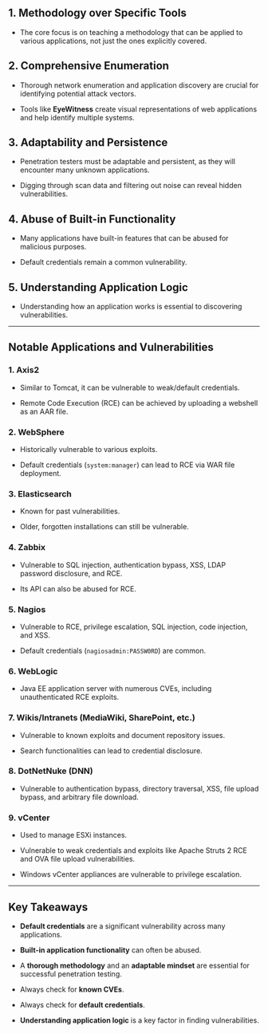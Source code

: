 
## **1. Methodology over Specific Tools**

- The core focus is on teaching a methodology that can be applied to various applications, not just the ones explicitly covered.
    

## **2. Comprehensive Enumeration**

- Thorough network enumeration and application discovery are crucial for identifying potential attack vectors.
    
- Tools like **EyeWitness** create visual representations of web applications and help identify multiple systems.
    

## **3. Adaptability and Persistence**

- Penetration testers must be adaptable and persistent, as they will encounter many unknown applications.
    
- Digging through scan data and filtering out noise can reveal hidden vulnerabilities.
    

## **4. Abuse of Built-in Functionality**

- Many applications have built-in features that can be abused for malicious purposes.
    
- Default credentials remain a common vulnerability.
    

## **5. Understanding Application Logic**

- Understanding how an application works is essential to discovering vulnerabilities.
    

---

## **Notable Applications and Vulnerabilities**

### **1. Axis2**

- Similar to Tomcat, it can be vulnerable to weak/default credentials.
    
- Remote Code Execution (RCE) can be achieved by uploading a webshell as an AAR file.
    

### **2. WebSphere**

- Historically vulnerable to various exploits.
    
- Default credentials (`system:manager`) can lead to RCE via WAR file deployment.
    

### **3. Elasticsearch**

- Known for past vulnerabilities.
    
- Older, forgotten installations can still be vulnerable.
    

### **4. Zabbix**

- Vulnerable to SQL injection, authentication bypass, XSS, LDAP password disclosure, and RCE.
    
- Its API can also be abused for RCE.
    

### **5. Nagios**

- Vulnerable to RCE, privilege escalation, SQL injection, code injection, and XSS.
    
- Default credentials (`nagiosadmin:PASSW0RD`) are common.
    

### **6. WebLogic**

- Java EE application server with numerous CVEs, including unauthenticated RCE exploits.
    

### **7. Wikis/Intranets (MediaWiki, SharePoint, etc.)**

- Vulnerable to known exploits and document repository issues.
    
- Search functionalities can lead to credential disclosure.
    

### **8. DotNetNuke (DNN)**

- Vulnerable to authentication bypass, directory traversal, XSS, file upload bypass, and arbitrary file download.
    

### **9. vCenter**

- Used to manage ESXi instances.
    
- Vulnerable to weak credentials and exploits like Apache Struts 2 RCE and OVA file upload vulnerabilities.
    
- Windows vCenter appliances are vulnerable to privilege escalation.
    

---

## **Key Takeaways**

- **Default credentials** are a significant vulnerability across many applications.
    
- **Built-in application functionality** can often be abused.
    
- A **thorough methodology** and an **adaptable mindset** are essential for successful penetration testing.
    
- Always check for **known CVEs**.
    
- Always check for **default credentials**.
    
- **Understanding application logic** is a key factor in finding vulnerabilities.